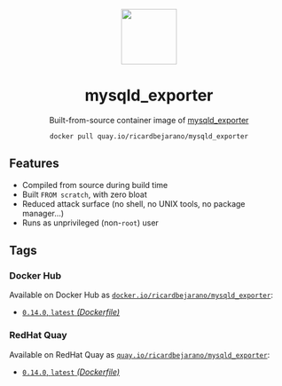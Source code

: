 <div align="center">
	<p><img src="https://emojipedia-us.s3.dualstack.us-west-1.amazonaws.com/thumbs/160/apple/325/fire_1f525.png" width="100px"></p>
	<h1>mysqld_exporter</h1>
	<p>Built-from-source container image of <a href="https://github.com/prometheus/mysqld_exporter">mysqld_exporter</a></p>
	<code>docker pull quay.io/ricardbejarano/mysqld_exporter</code>
</div>


## Features

* Compiled from source during build time
* Built `FROM scratch`, with zero bloat
* Reduced attack surface (no shell, no UNIX tools, no package manager...)
* Runs as unprivileged (non-`root`) user


## Tags

### Docker Hub

Available on Docker Hub as [`docker.io/ricardbejarano/mysqld_exporter`](https://hub.docker.com/r/ricardbejarano/mysqld_exporter):

- [`0.14.0`, `latest` *(Dockerfile)*](Dockerfile)

### RedHat Quay

Available on RedHat Quay as [`quay.io/ricardbejarano/mysqld_exporter`](https://quay.io/repository/ricardbejarano/mysqld_exporter):

- [`0.14.0`, `latest` *(Dockerfile)*](Dockerfile)
